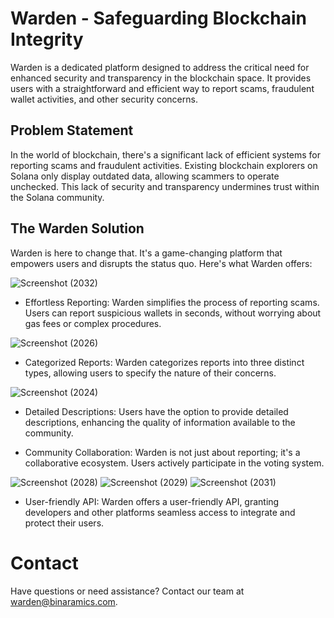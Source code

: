 # Warden - Safeguarding Blockchain Integrity
Warden is a dedicated platform designed to address the critical need for enhanced security and transparency in the blockchain space. It provides users with a straightforward and efficient way to report scams, fraudulent wallet activities, and other security concerns.

## Problem Statement
In the world of blockchain, there's a significant lack of efficient systems for reporting scams and fraudulent activities. Existing blockchain explorers on Solana only display outdated data, allowing scammers to operate unchecked. This lack of security and transparency undermines trust within the Solana community.

## The Warden Solution
Warden is here to change that. It's a game-changing platform that empowers users and disrupts the status quo. Here's what Warden offers:

![Screenshot (2032)](https://github.com/nauriculus/Warden/assets/24634581/7e76df79-01f7-4092-ada8-bff933bb8cd1)

- Effortless Reporting: Warden simplifies the process of reporting scams. Users can report suspicious wallets in seconds, without worrying about gas fees or complex procedures.

![Screenshot (2026)](https://github.com/nauriculus/Warden/assets/24634581/fca3f81d-77eb-4cbf-834e-a720cccd5d83)

- Categorized Reports: Warden categorizes reports into three distinct types, allowing users to specify the nature of their concerns.
  
![Screenshot (2024)](https://github.com/nauriculus/Warden/assets/24634581/8cebe9f3-b746-4606-8522-83c2e2236689)

- Detailed Descriptions: Users have the option to provide detailed descriptions, enhancing the quality of information available to the community.

- Community Collaboration: Warden is not just about reporting; it's a collaborative ecosystem. Users actively participate in the voting system.
  
![Screenshot (2028)](https://github.com/nauriculus/Warden/assets/24634581/48b68b6d-8a24-405a-8178-9ce1f5271979)
![Screenshot (2029)](https://github.com/nauriculus/Warden/assets/24634581/fefa2ef8-1b88-47e0-9a1e-ada07b64275c)
![Screenshot (2031)](https://github.com/nauriculus/Warden/assets/24634581/5afb357c-5127-4607-93f4-f06dd27cbb5f)

- User-friendly API: Warden offers a user-friendly API, granting developers and other platforms seamless access to integrate and protect their users.

# Contact
Have questions or need assistance? Contact our team at warden@binaramics.com.
